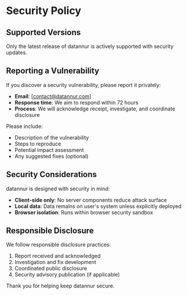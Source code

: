 # Security Policy

## Supported Versions

Only the latest release of datannur is actively supported with security updates.

## Reporting a Vulnerability

If you discover a security vulnerability, please report it privately:

- **Email**: [contact@datannur.com]
- **Response time**: We aim to respond within 72 hours
- **Process**: We will acknowledge receipt, investigate, and coordinate disclosure

Please include:

- Description of the vulnerability
- Steps to reproduce
- Potential impact assessment
- Any suggested fixes (optional)

## Security Considerations

datannur is designed with security in mind:

- **Client-side only**: No server components reduce attack surface
- **Local data**: Data remains on user's system unless explicitly deployed
- **Browser isolation**: Runs within browser security sandbox

## Responsible Disclosure

We follow responsible disclosure practices:

1. Report received and acknowledged
2. Investigation and fix development
3. Coordinated public disclosure
4. Security advisory publication (if applicable)

Thank you for helping keep datannur secure.
